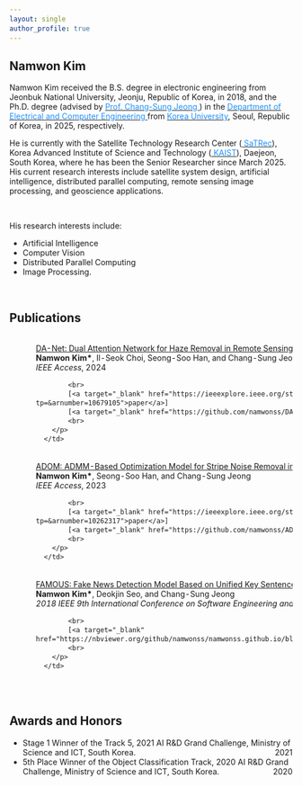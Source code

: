 ```yaml
---
layout: single
author_profile: true
---
```


<h2>Namwon Kim</h2>

Namwon Kim received the B.S. degree in electronic engineering from Jeonbuk National University, Jeonju, Republic of Korea, in 2018, and the Ph.D. degree (advised by [<font color='dodgerblue'> Prof. Chang-Sung Jeong </font>](https://koreauniv.pure.elsevier.com/en/persons/chang-sung-jeong)) in the [<font color='dodgerblue'> Department of Electrical and Computer Engineering </font>](https://ee.korea.ac.kr/eng/main/main.html) from [<font color='dodgerblue'> Korea University</font>](https://www.korea.edu/), Seoul, Republic of Korea, in 2025, respectively.

He is currently with the Satellite Technology Research Center ([<font color='dodgerblue'> SaTRec</font>](https://satrec.kaist.ac.kr/)), Korea Advanced Institute of Science and Technology ([<font color='dodgerblue'> KAIST</font>](https://www.kaist.ac.kr/en/)), Daejeon, South Korea, where he has been the Senior Researcher since March 2025. His current research interests include satellite system design, artificial intelligence, distributed parallel computing, remote sensing image processing, and geoscience applications.

<br/>

His research interests include:
- Artificial Intelligence
- Computer Vision
- Distributed Parallel Computing
- Image Processing.

<br/>

<h2>Publications</h2>
<table style="width:100%;border:0px;border-spacing:0px;border-collapse:separate;margin-right:auto;margin-left:auto;">
  <tbody>
  <!--             DA-Net-->
  <tr>
      <td style="padding:20px;width:35%;vertical-align:middle">
          <img src='images/DA-Net.png' width="250">
      </td>
      <td width="75%" valign="middle">
        <p>
            <a target="_blank" href="https://ieeexplore.ieee.org/document/10679105">
                <papertitle>
                  DA-Net: Dual Attention Network for Haze Removal in Remote Sensing Image
                </papertitle>
            </a>
            <br>
            <b>Namwon Kim*</b>, Il-Seok Choi, Seong-Soo Han, and Chang-Sung Jeong
            <br>
            <em>IEEE Access</em>, 2024

            <br>
            [<a target="_blank" href="https://ieeexplore.ieee.org/stamp/stamp.jsp?tp=&arnumber=10679105">paper</a>]
            [<a target="_blank" href="https://github.com/namwonss/DA-Net">code</a>]
            <br>
        </p>
      </td>
  </tr>
  <!--             ADOM-->
  <tr>
      <td style="padding:20px;width:35%;vertical-align:middle">
          <img src='images/adom.png' width="250">
      </td>
      <td width="75%" valign="middle">
        <p>
            <a target="_blank" href="https://ieeexplore.ieee.org/document/10262317">
                <papertitle>
                  ADOM: ADMM-Based Optimization Model for Stripe Noise Removal in Remote Sensing Image
                </papertitle>
            </a>
            <br>
            <b>Namwon Kim*</b>, Seong-Soo Han, and Chang-Sung Jeong
            <br>
            <em>IEEE Access</em>, 2023

            <br>
            [<a target="_blank" href="https://ieeexplore.ieee.org/stamp/stamp.jsp?tp=&arnumber=10262317">paper</a>]
            [<a target="_blank" href="https://github.com/namwonss/ADOM">code</a>]
            <br>
        </p>
      </td>
  </tr>
  <!--             FAMOUS-->
  <tr>
      <td style="padding:20px;width:35%;vertical-align:middle">
          <img src='images/FAMOUS.png' width="250">
      </td>
      <td width="75%" valign="middle">
        <p>
            <a target="_blank" href="https://ieeexplore.ieee.org/document/8663864">
                <papertitle>
                  FAMOUS: Fake News Detection Model Based on Unified Key Sentence Information
                </papertitle>
            </a>
            <br>
            <b>Namwon Kim*</b>, Deokjin Seo, and Chang-Sung Jeong
            <br>
            <em>2018 IEEE 9th International Conference on Software Engineering and Service Science (ICSESS)</em>, 2018

            <br>
            [<a target="_blank" href="https://nbviewer.org/github/namwonss/namwonss.github.io/blob/master/images/famous.pdf">paper</a>]
            <br>
        </p>
      </td>
  </tr>

  </tbody>
</table>

<br/>

<h2>Awards and Honors</h2>
<table style="width:100%;border:0px;border-spacing:0px;border-collapse:separate;margin-right:auto;margin-left:auto;">
    <tbody>
    <tr>
        <ul>
            <li>
                Stage 1 Winner of the Track 5, 2021 AI R&D Grand Challenge, Ministry of Science and ICT, South Korea.
                <div style="float:right; text-align:right">2021</div>
            </li>
            <li>
                5th Place Winner of the Object Classification Track, 2020 AI R&D Grand Challenge, Ministry of Science and ICT, South Korea.
                <div style="float:right; text-align:right">2020</div>
            </li>
        </ul>
    </tr>
    </tbody>
</table>
    



<br/><br/><br/><br/>

<script type="text/javascript" id="clustrmaps" src="//cdn.clustrmaps.com/map_v2.js?cl=2d78ad&w=500&t=tt&d=9n7XmY2J_uslkPyd-OJqi7ZPT-U-vdL-bqFJ1LKAZEI&co=ffffff&ct=000000"></script>

